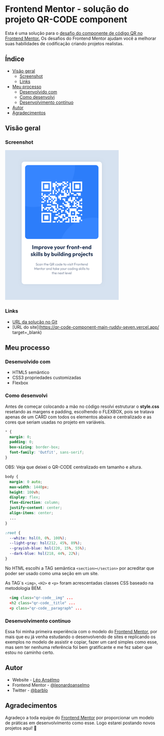 # Frontend Mentor - solução do projeto QR-CODE component

Esta é uma solução para o [desafio do componente de código QR no Frontend Mentor.](https://www.frontendmentor.io/challenges/qr-code-component-iux_sIO_H) Os desafios do Frontend Mentor ajudam você a melhorar suas habilidades de codificação criando projetos realistas.

## Índice

- [Visão geral](#visão-geral)
  - [Screenshot](#screenshot)
  - [Links](#links)
- [Meu processo](#meu-processo)
  - [Desenvolvido com](#desenvolvido-com)
  - [Como desenvolvi](#como-desenvolvi)
  - [Desenvolvimento contínuo](#desenvolvimento-contínuo)  
- [Autor](#autor)
- [Agradecimentos](#agradecimentos)

## Visão geral

### Screenshot

![](./screenshot/screenshot.png)

### Links

- [URL da solução no Git](https://github.com/leonardoanselmo/qr-code-component-main)
- [URL do site](https://qr-code-component-main-ruddy-seven.vercel.app/ target=_blank)

## Meu processo

### Desenvolvido com

- HTML5 semântico
- CSS3 propriedades customizadas
- Flexbox

### Como desenvolvi

Antes de começar colocando a mão no código resolvi estruturar o **style.css** resetando as margens e padding, escolhendo o FLEXBOX, pois se tratava apenas de um CARD com todos os elementos abaixo e centralizado e as cores que seriam usadas no projeto em variáveis.

```css
* {
  margin: 0;
  padding: 0;
  box-sizing: border-box;
  font-family: 'Outfit', sans-serif;
}
```

OBS: Veja que deixei o QR-CODE centralizado em tamanho e altura.
```css
body {
  margin: 0 auto;
  max-width: 1440px;
  height: 100vh;
  display: flex;
  flex-direction: column;
  justify-content: center;
  align-items: center;  
  ...
}
```

```css
:root {  
  --white: hsl(0, 0%, 100%);
  --light-gray: hsl(212, 45%, 89%);
  --grayish-blue: hsl(220, 15%, 55%);
  --dark-blue: hsl(218, 44%, 22%);
}
```

No HTML escolhi a TAG semântica ``<section></section>`` por acreditar que poder ser usado como uma seção em um site. 

As TAG´s ``<img>``, ``<H2>`` e ``<p>`` foram acrescentadas classes CSS baseado na metodologia BEM.

```html
  <img class="qr-code__img" ... 
  <h2 class="qr-code__title" ...
  <p class="qr-code__paragraph" ...
```

### Desenvolvimento contínuo

Essa foi minha primeira experiência com o modelo do [Frontend Mentor](https://www.frontendmentor.io/challenges/qr-code-component-iux_sIO_H), por mais que eu já venha estudando o desenvolvendo de sites e replicando os exemplos no modelo de assistir e copiar, fazer um card simples como esse, mas sem ter nenhuma referência foi bem gratificante e me fez saber que estou no caminho certo. 

## Autor

- Website - [Léo Ansélmo](https://github.com/leonardoanselmo)
- Frontend Mentor - [@leonardoanselmo](https://www.frontendmentor.io/profile/leonardoanselmo)
- Twitter - [@barblo](https://twitter.com/barblo)

## Agradecimentos

Agradeço a toda equipe do [Frontend Mentor](https://www.frontendmentor.io) por proporcionar um modelo de práticas em desenvolvimento como esse. Logo estarei postando novos projetos aqui! 🚀
